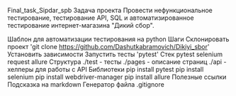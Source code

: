 Final_task_Sipdar_spb
Задача проекта
Провести нефункциональное тестирование, тестирование API, SQL и автоматизированное тестирование интернет-магазина "Дикий сбор".

Шаблон для автоматизации тестирования на python
Шаги
Склонировать проект 'git clone https://github.com/Dashutkabramovich/Dikiyi_sbor'
Установить зависимости
Запустить тесты 'pytest'
Стек
pytest
selenium
request
allure
Структура
./test - тесты
./pages - описание страниц
./api - хелперы для работы с API
Библиотеки
pip install pytest
pip install selenium
pip install webdriver-manager
pip install allure
Полезные ссылки
Подсказка на markdown
Генератор файла .gitignore
